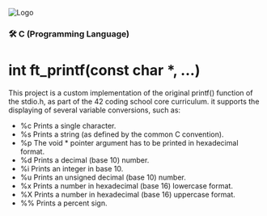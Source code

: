 
![Logo](https://www.dieter-schwarz-stiftung.de/files/Projects/Project%20logos/Logo_42HN-min.jpg)


### 🛠 C (Programming Language)


# int ft_printf(const char *, ...)

This project is a custom implementation of the original printf() function of the stdio.h, as part of the 42 coding school core curriculum. it supports the displaying of several variable conversions, such as:

- %c Prints a single character.
- %s Prints a string (as defined by the common C convention).
- %p The void * pointer argument has to be printed in hexadecimal format.
- %d Prints a decimal (base 10) number.
- %i Prints an integer in base 10.
- %u Prints an unsigned decimal (base 10) number.
- %x Prints a number in hexadecimal (base 16) lowercase format.
- %X Prints a number in hexadecimal (base 16) uppercase format.
- %% Prints a percent sign.
